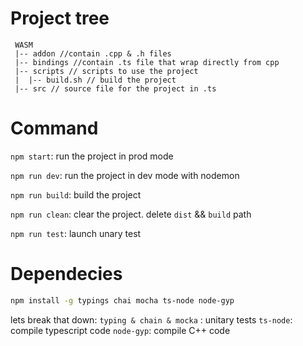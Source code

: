 # Project tree
```
 WASM
 |-- addon //contain .cpp & .h files
 |-- bindings //contain .ts file that wrap directly from cpp
 |-- scripts // scripts to use the project
 |	|-- build.sh // build the project
 |-- src // source file for the project in .ts
```

# Command
`npm start`: run the project in prod mode

`npm run dev`: run the project in dev mode with nodemon

`npm run build`: build the project

`npm run clean`: clear the project. delete `dist` && `build` path

`npm run test`: launch unary test

# Dependecies
```bash
npm install -g typings chai mocha ts-node node-gyp
```

lets break that down:
	`typing & chain & mocka` : unitary tests
	`ts-node`: compile typescript code
	`node-gyp`: compile C++ code